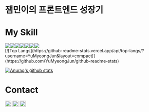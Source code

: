 # 잼민이의 프론트엔드 성장기

# My Skill
<div style="display: flex;">
   <img src="https://img.shields.io/badge/Vite-B73BFE?style=for-the-badge&logo=vite&logoColor=FFD62E" />
   <img src="https://img.shields.io/badge/PHP-777BB4?style=for-the-badge&logo=php&logoColor=white" />
   <img src="https://img.shields.io/badge/Vue%20js-35495E?style=for-the-badge&logo=vuedotjs&logoColor=4FC08D" />
   <img src="https://img.shields.io/badge/React-20232A?style=for-the-badge&logo=react&logoColor=61DAFB" />
   <img src="https://img.shields.io/badge/TypeScript-007ACC?style=for-the-badge&logo=typescript&logoColor=white" />
   <img src="https://img.shields.io/badge/Tailwind_CSS-38B2AC?style=for-the-badge&logo=tailwind-css&logoColor=white" />
   <img src="https://img.shields.io/badge/MySQL-005C84?style=for-the-badge&logo=mysql&logoColor=white" />
</div>
[![Top Langs](https://github-readme-stats.vercel.app/api/top-langs/?username=YuMyeongJun&layout=compact)](https://github.com/YuMyeongJun/github-readme-stats)

[![Anurag's github stats](https://github-readme-stats.vercel.app/api?username=YuMyeongJun)](https://github.com/anuraghazra/github-readme-stats)

# Contact
<a href="https://www.linkedin.com/in/%EB%AA%85%EC%A4%80-%EC%9C%A0-030814210/" target="_blank"><img src="https://img.shields.io/badge/LinkedIn-0077B5?style=for-the-badge&logo=linkedin&logoColor=white" height="20"/></a>
<a href="https://mail.google.com/mail/?view=cm&amp;fs=1&amp;to=y1207cc@gmail.com" target="_blank"><img src="https://img.shields.io/badge/Gmail-D14836?style=for-the-badge&logo=gmail&logoColor=white" height="20" /></a>
<a href="https://www.instagram.com/mj._.yu_00" target="_blank"><img src="https://img.shields.io/badge/Instagram-E4405F?style=flat-square&logo=Instagram&logoColor=white" height="20"/></a>



